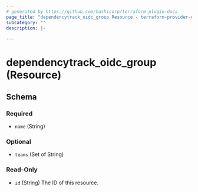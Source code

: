 ```yaml
---
# generated by https://github.com/hashicorp/terraform-plugin-docs
page_title: "dependencytrack_oidc_group Resource - terraform-provider-dependencytrack"
subcategory: ""
description: |-
  
---
```


# dependencytrack_oidc_group (Resource)





<!-- schema generated by tfplugindocs -->
## Schema

### Required

- `name` (String)

### Optional

- `teams` (Set of String)

### Read-Only

- `id` (String) The ID of this resource.
